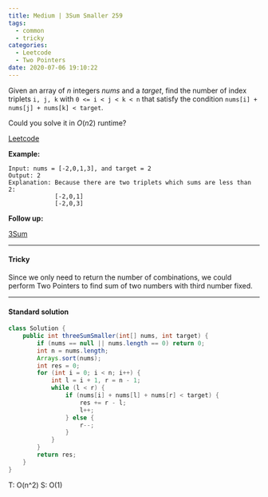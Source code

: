 ```yaml
---
title: Medium | 3Sum Smaller 259
tags:
  - common
  - tricky
categories:
  - Leetcode
  - Two Pointers
date: 2020-07-06 19:10:22
---
```


Given an array of *n* integers *nums* and a *target*, find the number of index triplets `i, j, k` with `0 <= i < j < k < n` that satisfy the condition `nums[i] + nums[j] + nums[k] < target`.

Could you solve it in *O*(*n*2) runtime?

[Leetcode](https://leetcode.com/problems/3sum-smaller/)

<!--more-->

**Example:**

```
Input: nums = [-2,0,1,3], and target = 2
Output: 2 
Explanation: Because there are two triplets which sums are less than 2:
             [-2,0,1]
             [-2,0,3]
```

**Follow up:** 

[3Sum](https://leetcode.com/problems/3sum/)

---

#### Tricky 

Since we only need to return the number of combinations, we could perform Two Pointers to find sum of two numbers with third number fixed.

---

#### Standard solution  

```java
class Solution {
    public int threeSumSmaller(int[] nums, int target) {
        if (nums == null || nums.length == 0) return 0;
        int n = nums.length;
        Arrays.sort(nums);
        int res = 0;
        for (int i = 0; i < n; i++) {
            int l = i + 1, r = n - 1;
            while (l < r) {
                if (nums[i] + nums[l] + nums[r] < target) {
                    res += r - l;
                    l++;
                } else {
                    r--;
                }
            }
        }
        return res;
    }
}
```

T: O(n^2)			S: O(1)